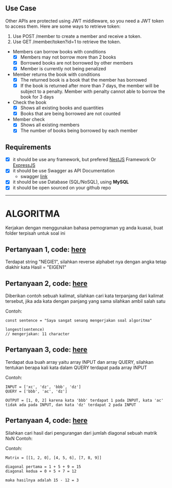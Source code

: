 ## Use Case

Other APIs are protected using JWT middleware, so you need a JWT token to access them. Here are some ways to retrieve token:

1. Use POST /member to create a member and receive a token.
2. Use GET /member/token?id=1 to retrieve the token.

- Members can borrow books with conditions
  - [x] Members may not borrow more than 2 books
  - [x] Borrowed books are not borrowed by other members
  - [x] Member is currently not being penalized
- Member returns the book with conditions
  - [x] The returned book is a book that the member has borrowed
  - [x] If the book is returned after more than 7 days, the member will be subject to a penalty. Member with penalty cannot able to borrow the book for 3 days
- Check the book
  - [x] Shows all existing books and quantities
  - [x] Books that are being borrowed are not counted
- Member check
  - [x] Shows all existing members
  - [x] The number of books being borrowed by each member

## Requirements

- [x] it should be use any framework, but prefered [NestJS](https://nestjs.com/) Framework Or [ExpressJS](https://expressjs.com/)
- [x] it should be use Swagger as API Documentation
  - swagger [link](https://app.swaggerhub.com/apis-docs/RIZKIIQBAL36/Eigen/1.0.0#)
- [x] it should be use Database (SQL/NoSQL), using <b>MySQL</b>
- [x] it should be open sourced on your github repo

---

# ALGORITMA

Kerjakan dengan menggunakan bahasa pemograman yg anda kuasai, buat folder terpisah untuk soal ini

## Pertanyaan 1, code: [here](./algorithm/q1.ts)

Terdapat string "NEGIE1", silahkan reverse alphabet nya dengan angka tetap diakhir kata Hasil = "EIGEN1"

## Pertanyaan 2, code: [here](./algorithm/q2.ts)

Diberikan contoh sebuah kalimat, silahkan cari kata terpanjang dari kalimat tersebut, jika ada kata dengan panjang yang sama silahkan ambil salah satu

Contoh:

```
const sentence = "Saya sangat senang mengerjakan soal algoritma"

longest(sentence)
// mengerjakan: 11 character
```

## Pertanyaan 3, code: [here](./algorithm/q3.ts)

Terdapat dua buah array yaitu array INPUT dan array QUERY, silahkan tentukan berapa kali kata dalam QUERY terdapat pada array INPUT

Contoh:

```
INPUT = ['xc', 'dz', 'bbb', 'dz']
QUERY = ['bbb', 'ac', 'dz']

OUTPUT = [1, 0, 2] karena kata 'bbb' terdapat 1 pada INPUT, kata 'ac' tidak ada pada INPUT, dan kata 'dz' terdapat 2 pada INPUT
```

## Pertanyaan 4, code: [here](./algorithm/q4.ts)

Silahkan cari hasil dari pengurangan dari jumlah diagonal sebuah matrik NxN Contoh:

Contoh:

```
Matrix = [[1, 2, 0], [4, 5, 6], [7, 8, 9]]

diagonal pertama = 1 + 5 + 9 = 15
diagonal kedua = 0 + 5 + 7 = 12

maka hasilnya adalah 15 - 12 = 3
```
